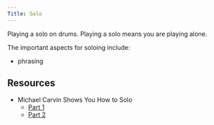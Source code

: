 ```yaml
---
Title: Solo
---
```


Playing a solo on drums. Playing a solo means you are playing alone.

The important aspects for soloing include:

- phrasing

## Resources

- Michael Carvin Shows You How to Solo
  - [Part 1](https://www.youtube.com/watch?v=NOK7lu2buCM)
  - [Part 2](https://www.youtube.com/watch?v=aOhHfX4N15I)
